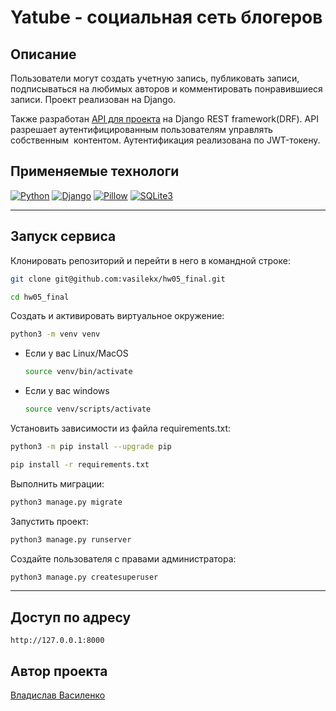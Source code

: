 # Yatube - социальная сеть блогеров

## Описание
Пользователи могут создать учетную запись, публиковать записи, подписываться на любимых авторов и комментировать понравившиеся записи. Проект реализован на Django. 

Также разработан [API для проекта](https://github.com/vasilekx/api_final_yatube) на Django REST framework(DRF). API разрешает аутентифицированным пользователям управлять собственным  контентом. Аутентификация реализована по JWT-токену.

## Применяемые технологи

[![Python](https://img.shields.io/badge/Python-3.7-blue?style=flat-square&logo=Python&logoColor=3776AB&labelColor=d0d0d0)](https://www.python.org/)
[![Django](https://img.shields.io/badge/Django-2.2.16-blue?style=flat-square&logo=Django&logoColor=3776AB&labelColor=d0d0d0)](https://docs.djangoproject.com/en/2.2/)
[![Pillow](https://img.shields.io/badge/Pillow-8.3.1-blue?style=flat-square&logoColor=3776AB&labelColor=d0d0d0)](https://pillow.readthedocs.io/en/stable/)
[![SQLite3](https://img.shields.io/badge/SQLite-3-blue?style=flat-square&logo=SQLite&logoColor=3776AB&labelColor=d0d0d0)](https://www3.sqlite.org/index.html)

---

## Запуск сервиса

Клонировать репозиторий и перейти в него в командной строке:

```bash
git clone git@github.com:vasilekx/hw05_final.git
```

```bash
cd hw05_final
```

Создать и активировать виртуальное окружение:

```bash
python3 -m venv venv
```

* Если у вас Linux/MacOS

    ```bash
    source venv/bin/activate
    ```

* Если у вас windows

    ```bash
    source venv/scripts/activate
    ```

Установить зависимости из файла requirements.txt:

```bash
python3 -m pip install --upgrade pip
```

```bash
pip install -r requirements.txt
```

Выполнить миграции:

```bash
python3 manage.py migrate
```

Запустить проект:

```bash
python3 manage.py runserver
```

Создайте пользователя с правами администратора:
```bash
python3 manage.py createsuperuser
```
---

## Доступ по адресу
```
http://127.0.0.1:8000
```


## Автор проекта
[Владислав Василенко](https://github.com/vasilekx)
